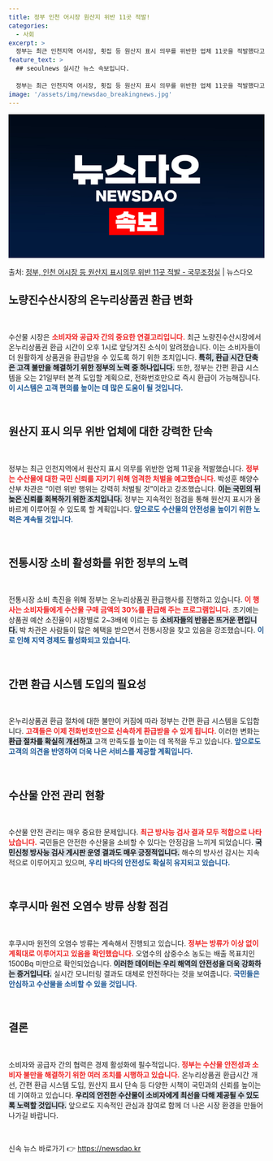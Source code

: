 ```yaml
---
title: 정부 인천 어시장 원산지 위반 11곳 적발!
categories:
  - 사회
excerpt: >
  정부는 최근 인천지역 어시장, 횟집 등 원산지 표시 의무를 위반한 업체 11곳을 적발했다고 밝혔다. 박성훈 …
feature_text: >
  ## seoulnews 실시간 뉴스 속보입니다.

  정부는 최근 인천지역 어시장, 횟집 등 원산지 표시 의무를 위반한 업체 11곳을 적발했다고 밝혔다. 박성훈 …
image: '/assets/img/newsdao_breakingnews.jpg'
---
```


![뉴스다오 속보](/assets/img/newsdao_breakingnews.jpg)

<p>출처: <a href="https://newsdao.kr/1854" rel="dofollow">정부, 인천 어시장 등 원산지 표시의무 위반 11곳 적발 - 국무조정실</a> | 뉴스다오</p>

<h2 data-ke-size="size26">노량진수산시장의 온누리상품권 환급 변화</h2>

<p data-ke-size="size16">&nbsp;</p>

수산물 시장은 <b><span style="color: #ee2323;">소비자와 공급자 간의 중요한 연결고리입니다.</span></b> 최근 노량진수산시장에서 온누리상품권 환급 시간이 오후 1시로 앞당겨진 소식이 알려졌습니다. 이는 소비자들이 더 원활하게 상품권을 환급받을 수 있도록 하기 위한 조치입니다. <b><span style="background-color: #21538527;">특히, 환급 시간 단축은 고객 불만을 해결하기 위한 정부의 노력 중 하나입니다.</span></b> 또한, 정부는 간편 환급 시스템을 오는 21일부터 본격 도입할 계획으로, 전화번호만으로 즉시 환급이 가능해집니다. <b><span style="color: #1a5490;">이 시스템은 고객 편의를 높이는 데 많은 도움이 될 것입니다.</span></b>

<p data-ke-size="size16">&nbsp;</p>

<h2 data-ke-size="size26">원산지 표시 의무 위반 업체에 대한 강력한 단속</h2>

<p data-ke-size="size16">&nbsp;</p>

정부는 최근 인천지역에서 원산지 표시 의무를 위반한 업체 11곳을 적발했습니다. <b><span style="color: #ee2323;">정부는 수산물에 대한 국민 신뢰를 지키기 위해 엄격한 처벌을 예고했습니다.</span></b> 박성훈 해양수산부 차관은 “이런 위반 행위는 강력히 처벌될 것”이라고 강조했습니다. <b><span style="background-color: #21538527;">이는 국민의 뒤늦은 신뢰를 회복하기 위한 조치입니다.</span></b> 정부는 지속적인 점검을 통해 원산지 표시가 올바르게 이루어질 수 있도록 할 계획입니다. <b><span style="color: #1a5490;">앞으로도 수산물의 안전성을 높이기 위한 노력은 계속될 것입니다.</span></b>

<p data-ke-size="size16">&nbsp;</p>

<h2 data-ke-size="size26">전통시장 소비 활성화를 위한 정부의 노력</h2>

<p data-ke-size="size16">&nbsp;</p>

전통시장 소비 촉진을 위해 정부는 온누리상품권 환급행사를 진행하고 있습니다. <b><span style="color: #ee2323;">이 행사는 소비자들에게 수산물 구매 금액의 30%를 환급해 주는 프로그램입니다.</span></b> 초기에는 상품권 예산 소진율이 시장별로 2~3배에 이르는 등 <b><span style="background-color: #21538527;">소비자들의 반응은 뜨거운 편입니다.</span></b> 박 차관은 사람들이 많은 혜택을 받으면서 전통시장을 찾고 있음을 강조했습니다. <b><span style="color: #1a5490;">이로 인해 지역 경제도 활성화되고 있습니다.</span></b>

<p data-ke-size="size16">&nbsp;</p>

<h2 data-ke-size="size26">간편 환급 시스템 도입의 필요성</h2>

<p data-ke-size="size16">&nbsp;</p>

온누리상품권 환급 절차에 대한 불만이 커짐에 따라 정부는 간편 환급 시스템을 도입합니다. <b><span style="color: #ee2323;">고객들은 이제 전화번호만으로 신속하게 환급받을 수 있게 됩니다.</span></b> 이러한 변화는 <b><span style="background-color: #21538527;">환급 절차를 확실히 개선하고</span></b> 고객 만족도를 높이는 데 목적을 두고 있습니다. <b><span style="color: #1a5490;">앞으로도 고객의 의견을 반영하여 더욱 나은 서비스를 제공할 계획입니다.</span></b>

<p data-ke-size="size16">&nbsp;</p>

<h2 data-ke-size="size26">수산물 안전 관리 현황</h2>

<p data-ke-size="size16">&nbsp;</p>

수산물 안전 관리는 매우 중요한 문제입니다. <b><span style="color: #ee2323;">최근 방사능 검사 결과 모두 적합으로 나타났습니다.</span></b> 국민들은 안전한 수산물을 소비할 수 있다는 안정감을 느끼게 되었습니다. <b><span style="background-color: #21538527;">국민신청 방사능 검사 게시판 운영 결과도 매우 긍정적입니다.</span></b> 해수의 방사선 감시는 지속적으로 이루어지고 있으며, <b><span style="color: #1a5490;">우리 바다의 안전성도 확실히 유지되고 있습니다.</span></b>

<p data-ke-size="size16">&nbsp;</p>

<h2 data-ke-size="size26">후쿠시마 원전 오염수 방류 상황 점검</h2>

<p data-ke-size="size16">&nbsp;</p>

후쿠시마 원전의 오염수 방류는 계속해서 진행되고 있습니다. <b><span style="color: #ee2323;">정부는 방류가 이상 없이 계획대로 이루어지고 있음을 확인했습니다.</span></b> 오염수의 삼중수소 농도는 배출 목표치인 1500Bq 미만으로 확인되었습니다. <b><span style="background-color: #21538527;">이러한 데이터는 우리 해역의 안전성을 더욱 강화하는 증거입니다.</span></b> 실시간 모니터링 결과도 대체로 안전하다는 것을 보여줍니다. <b><span style="color: #1a5490;">국민들은 안심하고 수산물을 소비할 수 있을 것입니다.</span></b>

<p data-ke-size="size16">&nbsp;</p>

<h2 data-ke-size="size26">결론</h2>

<p data-ke-size="size16">&nbsp;</p>

소비자와 공급자 간의 협력은 경제 활성화에 필수적입니다. <b><span style="color: #ee2323;">정부는 수산물 안전성과 소비자 불만을 해결하기 위한 여러 조치를 시행하고 있습니다.</span></b> 온누리상품권 환급시간 개선, 간편 환급 시스템 도입, 원산지 표시 단속 등 다양한 시책이 국민과의 신뢰를 높이는 데 기여하고 있습니다. <b><span style="background-color: #21538527;">우리의 안전한 수산물이 소비자에게 최선을 다해 제공될 수 있도록 노력할 것입니다.</span></b> 앞으로도 지속적인 관심과 참여로 함께 더 나은 시장 환경을 만들어 나가길 바랍니다.

<p data-ke-size="size16">&nbsp;</p> 

신속 뉴스 바로가기 👉 <a href="https://newsdao.kr" rel="dofollow">https://newsdao.kr</a>


